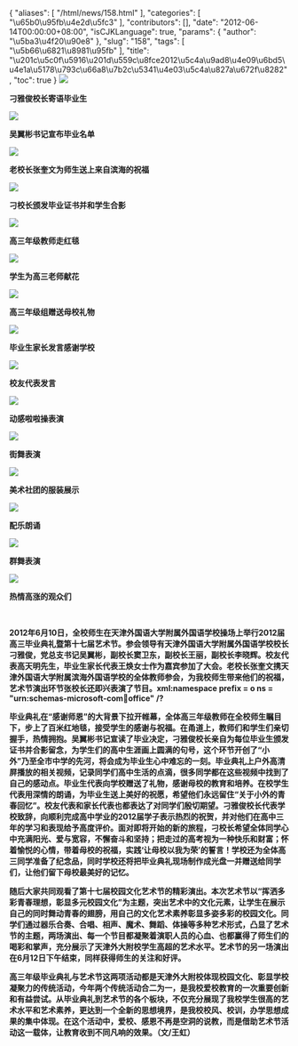 {
    "aliases": [
        "/html/news/158.html"
    ],
    "categories": [
        "\u65b0\u95fb\u4e2d\u5fc3"
    ],
    "contributors": [],
    "date": "2012-06-14T00:00:00+08:00",
    "isCJKLanguage": true,
    "params": {
        "author": "\u5ba3\u4f20\u90e8"
    },
    "slug": "158",
    "tags": [
        "\u5b66\u6821\u8981\u95fb"
    ],
    "title": "\u201c\u5c0f\u5916\u201d\u559c\u8fce2012\u5c4a\u9ad8\u4e09\u6bd5\u4e1a\u5178\u793c\u66a8\u7b2c\u5341\u4e03\u5c4a\u827a\u672f\u8282",
    "toc": true
}
**![](https://cdn.tfls.online/mirror/full/73cc46af7002eeee21afd860aee3b384c244f6f8.jpg)**

**刁雅俊校长寄语毕业生**

**![](https://cdn.tfls.online/mirror/full/ef9cbccab8bbb67e8a6cfe3a4ca26c66422f857d.jpg)**

**吴翼彬书记宣布毕业名单**

**![](https://cdn.tfls.online/mirror/full/884fdc9c5c01d4f2229c8a73b939ddd099e5d44d.jpg)**

**老校长张奎文为师生送上来自滨海的祝福**

**![](https://cdn.tfls.online/mirror/full/f87bfc9939ce5b4f82db52cbdb9669d8ac89ff29.jpg)**

**刁校长颁发毕业证书并和学生合影**

**![](https://cdn.tfls.online/mirror/full/db99bce37eacef7a5f18197d9c708dce72badfd7.jpg)**

**高三年级教师走红毯**

**![](https://cdn.tfls.online/mirror/full/e26c53aed4fc7ed03f7688db3217ab65f32c3e09.jpg)**

**学生为高三老师献花**

**![](https://cdn.tfls.online/mirror/full/7efa8e90fd54ffc0951ca522cfe02abbe658e390.jpg)**

**高三年级组赠送母校礼物**

**![](https://cdn.tfls.online/mirror/full/563d5692155da6cfe45808dbee6d32571b5ed931.jpg)**

**毕业生家长发言感谢学校**

**![](https://cdn.tfls.online/mirror/full/ea766cc1a5a77cc90e61b09faeacb027bdfc76b3.jpg)**

**校友代表发言**

**![](https://cdn.tfls.online/mirror/full/67f1c531d23b06b61bb950f6242b23e38016b019.jpg)**

**动感啦啦操表演**

**![](https://cdn.tfls.online/mirror/full/acd9d54766c4a82f46a48e9eda8b2fdad0e1d1b9.jpg)**

**街舞表演**

**![](https://cdn.tfls.online/mirror/full/9a4e48580159f61aa31a10ae4bfa4923280d0394.jpg)**

**美术社团的服装展示**

**![](https://cdn.tfls.online/mirror/full/b41a63c79068479b474948149c2a814b0cf65c8b.jpg)**

**配乐朗诵**

**![](https://cdn.tfls.online/mirror/full/2a173bc1a0f2fcc39713fd329c1a43de2562a982.jpg)**

**群舞表演**

**![](https://cdn.tfls.online/mirror/full/d4bb2ec438d469206cc1bdd7a3547f251f4aecdf.jpg)**

**热情高涨的观众们**

 

**2012年6月10日，全校师生在天津外国语大学附属外国语学校操场上举行2012届高三毕业典礼暨第十七届艺术节。参会领导有天津外国语大学附属外国语学校校长刁雅俊，党总支书记吴翼彬，副校长窦卫东，副校长王丽，副校长李晓辉。校友代表高天明先生，毕业生家长代表王焕女士作为嘉宾参加了大会。老校长张奎文携天津外国语大学附属滨海外国语学校的全体教师参会，为我校师生带来他们的祝福，艺术节演出环节张校长还即兴表演了节目。xml:namespace prefix = o ns = "urn:schemas-microsoft-com:office:office" /?**

**毕业典礼在“感谢师恩”的大背景下拉开帷幕，全体高三年级教师在全校师生瞩目下，步上了百米红地毯，接受学生的感谢与祝福。在甬道上，教师们和学生们亲切握手，热情拥抱。吴翼彬书记宣读了毕业决定，刁雅俊校长亲自为每位毕业生颁发证书并合影留念，为学生们的高中生涯画上圆满的句号，这个环节开创了“小外”乃至全市中学的先河，将会成为毕业生心中难忘的一刻。毕业典礼上户外高清屏播放的相关视频，记录同学们高中生活的点滴，很多同学都在这些视频中找到了自己的感动点。毕业生代表向学校赠送了礼物，感谢母校的教育和培养。在校学生代表用深情的朗诵，为毕业生送上美好的祝愿，希望他们永远留住“关于小外的青春回忆”。校友代表和家长代表也都表达了对同学们殷切期望。刁雅俊校长代表学校致辞，向顺利完成高中学业的2012届学子表示热烈的祝贺，并对他们在高中三年的学习和表现给予高度评价。面对即将开始的新的旅程，刁校长希望全体同学心中充满阳光、爱与宽容，不懈奋斗和坚持；把走过的高考视为一种快乐和财富；怀着愉悦的心情，带着母校的祝福，实践‘让母校以我为荣’的誓言！学校还为全体高三同学准备了纪念品，同时学校还将把毕业典礼现场制作成光盘一并赠送给同学们，让他们留下母校最美好的记忆。**

**随后大家共同观看了第十七届校园文化艺术节的精彩演出。本次艺术节以“挥洒多彩青春理想，彰显多元校园文化”为主题，突出艺术中的文化元素，让学生在展示自己的同时舞动青春的翅膀，用自己的文化艺术素养彰显多姿多彩的校园文化。同学们通过器乐合奏、合唱、相声、魔术、舞蹈、体操等多种艺术形式，凸显了艺术节的主题，两场演出、每一个节目都凝聚着演职人员的心血、也都赢得了师生们的喝彩和掌声，充分展示了天津外大附校学生高超的艺术水平。艺术节的另一场演出在6月12日下午结束，同样获得师生的关注和好评。**

**高三年级毕业典礼与艺术节这两项活动都是天津外大附校体现校园文化、彰显学校凝聚力的传统活动，今年两个传统活动合二为一，是我校爱校教育的一次重要创新和有益尝试。从毕业典礼到艺术节的各个板块，不仅充分展现了我校学生很高的艺术水平和艺术素养，更达到一个全新的思想境界，是我校校风、校训，办学思想成果的集中体现。在这个活动中，爱校、感恩不再是空洞的说教，而是借助艺术节活动这一载体，让教育收到不同凡响的效果。（文/王虹）**

